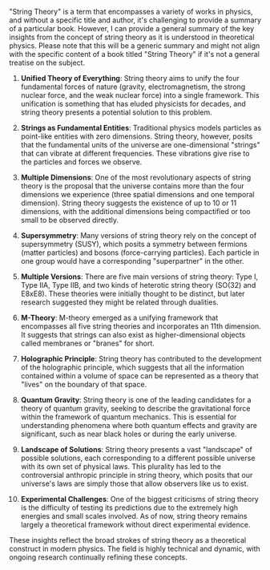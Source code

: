 "String Theory" is a term that encompasses a variety of works in physics, and without a specific title and author, it's challenging to provide a summary of a particular book. However, I can provide a general summary of the key insights from the concept of string theory as it is understood in theoretical physics. Please note that this will be a generic summary and might not align with the specific content of a book titled "String Theory" if it's not a general treatise on the subject.

1. **Unified Theory of Everything**: String theory aims to unify the four fundamental forces of nature (gravity, electromagnetism, the strong nuclear force, and the weak nuclear force) into a single framework. This unification is something that has eluded physicists for decades, and string theory presents a potential solution to this problem.

2. **Strings as Fundamental Entities**: Traditional physics models particles as point-like entities with zero dimensions. String theory, however, posits that the fundamental units of the universe are one-dimensional "strings" that can vibrate at different frequencies. These vibrations give rise to the particles and forces we observe.

3. **Multiple Dimensions**: One of the most revolutionary aspects of string theory is the proposal that the universe contains more than the four dimensions we experience (three spatial dimensions and one temporal dimension). String theory suggests the existence of up to 10 or 11 dimensions, with the additional dimensions being compactified or too small to be observed directly.

4. **Supersymmetry**: Many versions of string theory rely on the concept of supersymmetry (SUSY), which posits a symmetry between fermions (matter particles) and bosons (force-carrying particles). Each particle in one group would have a corresponding "superpartner" in the other.

5. **Multiple Versions**: There are five main versions of string theory: Type I, Type IIA, Type IIB, and two kinds of heterotic string theory (SO(32) and E8xE8). These theories were initially thought to be distinct, but later research suggested they might be related through dualities.

6. **M-Theory**: M-theory emerged as a unifying framework that encompasses all five string theories and incorporates an 11th dimension. It suggests that strings can also exist as higher-dimensional objects called membranes or "branes" for short.

7. **Holographic Principle**: String theory has contributed to the development of the holographic principle, which suggests that all the information contained within a volume of space can be represented as a theory that "lives" on the boundary of that space.

8. **Quantum Gravity**: String theory is one of the leading candidates for a theory of quantum gravity, seeking to describe the gravitational force within the framework of quantum mechanics. This is essential for understanding phenomena where both quantum effects and gravity are significant, such as near black holes or during the early universe.

9. **Landscape of Solutions**: String theory presents a vast "landscape" of possible solutions, each corresponding to a different possible universe with its own set of physical laws. This plurality has led to the controversial anthropic principle in string theory, which posits that our universe's laws are simply those that allow observers like us to exist.

10. **Experimental Challenges**: One of the biggest criticisms of string theory is the difficulty of testing its predictions due to the extremely high energies and small scales involved. As of now, string theory remains largely a theoretical framework without direct experimental evidence.

These insights reflect the broad strokes of string theory as a theoretical construct in modern physics. The field is highly technical and dynamic, with ongoing research continually refining these concepts.